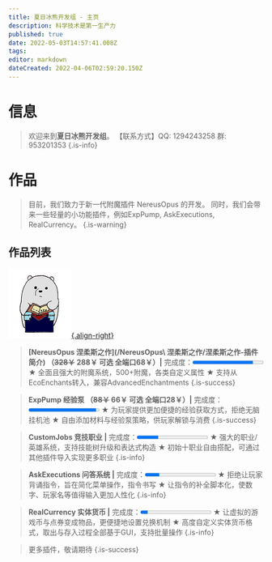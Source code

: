 ```yaml
---
title: 夏日冰熊开发组 - 主页
description: 科学技术是第一生产力
published: true
date: 2022-05-03T14:57:41.008Z
tags: 
editor: markdown
dateCreated: 2022-04-06T02:59:20.150Z
---
```


# 信息
> 欢迎来到**夏日冰熊开发组**。
【联系方式】QQ: 1294243258 群: 953201353
{.is-info}

# 作品
> 目前，我们致力于新一代附魔插件 NereusOpus 的开发。
> 同时，我们会带来一些轻量的小功能插件，例如ExpPump, AskExecutions, RealCurrency。
{.is-warning}
## 作品列表
<a href="/NereusOpus 涅柔斯之作/涅柔斯之作-插件简介">![nereusopus_logo-小.png](/nereusopus/nereusopus_logo-小.png){.align-right}</a>
> **[NereusOpus 涅柔斯之作](/NereusOpus\ 涅柔斯之作/涅柔斯之作-插件简介) （~~328￥~~ 288￥ 可选 全端口68￥）|** 完成度：<progress value="85" max="100" contenteditable="false"></progress>
★ 全面且强大的附魔系统，500+附魔，各类自定义属性
★ 支持从EcoEnchants转入，兼容AdvancedEnchantments
{.is-success}

> **ExpPump 经验泵 （~~88￥~~ 66￥ 可选 全端口28￥）|** 完成度：<progress value="95" max="100" contenteditable="false"></progress>
★ 为玩家提供更加便捷的经验获取方式，拒绝无脑挂机池
★ 自由添加材料与经验泵策略，供玩家解锁与消费
{.is-success}

> **CustomJobs 竞技职业 |** 完成度：<progress value="30" max="100" contenteditable="false"></progress>
★ 强大的职业/英雄系统，支持技能树升级和表达式构造
★ 初始十职业自由搭配，可通过其他插件导入实现更多职业
{.is-info}

> **AskExecutions 问答系统 |** 完成度：<progress value="20" max="100" contenteditable="false"></progress>
★ 拒绝让玩家背诵指令，旨在简化菜单操作，指令书写
★ 让指令的补全脚本化，使数字、玩家名等值得输入更加人性化
{.is-info}

> **RealCurrency 实体货币 |** 完成度：<progress value="10" max="100" contenteditable="false"></progress>
★ 让虚拟的游戏币与点券变成物品，更便捷地设置兑换机制
★ 高度自定义实体货币格式，取出与存入过程全部基于GUI，支持批量操作
{.is-info}

> 更多插件，敬请期待
{.is-success}

